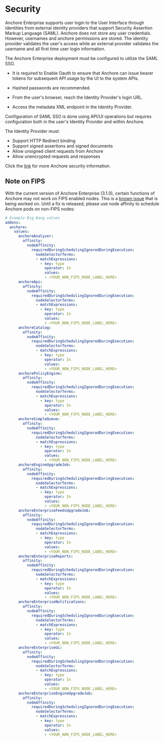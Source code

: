 # Security

Anchore Enterprise supports user login to the User Interface through identities from external identity providers that support Security Assertion Markup Language (SAML). Anchore
does not store any user credentials. However, usernames and anchore permissions are stored. The identity provider validates the user's access while an external provider validates the username and all first time user login information.

The Anchore Enterprise deployment must be configured to utilize the SAML SSO.

- It is required to Enable Oauth to ensure that Anchore can issue bearer tokens for subsequent API usage by the UI to the system APIs.

- Hashed passwords are recommended.

- From the user's browser, reach the Identity Provider's login URL.

- Access the metadata XML endpoint in the Identity Provider.

Configuration of SAML SSO is done using API/UI operations but requires configuration both in the user's Identity Provider and within Anchore.

The Identity Provider must:

- Support HTTP Redirect binding
- Support signed assertions and signed documents
- Allow unsigned client requests from Anchore
- Allow unencrypted requests and responses

Click the [link](https://docs.anchore.com/current/docs/overview/sso/) for more Anchore security information.

## Note on FIPS

With the current version of Anchore Enterprise (3.1.0), certain functions of Anchore may not work on FIPS enabled nodes. This is a [known issue](https://github.com/anchore/anchore-engine/issues/882) that is being worked on. Until a fix is released, please use node affinity to schedule Anchore pods on non-FIPS nodes:

```yaml
# Example Big Bang values
addons:
  anchore:
    values:
      anchoreAnalyzer:
        affinity:
          nodeAffinity:
            requiredDuringSchedulingIgnoredDuringExecution:
              nodeSelectorTerms:
              - matchExpressions:
                - key: type
                  operator: In
                  values:
                  - <YOUR_NON_FIPS_NODE_LABEL_HERE>
      anchoreApi:
        affinity:
          nodeAffinity:
            requiredDuringSchedulingIgnoredDuringExecution:
              nodeSelectorTerms:
              - matchExpressions:
                - key: type
                  operator: In
                  values:
                  - <YOUR_NON_FIPS_NODE_LABEL_HERE>
      anchoreCatalog:
        affinity:
          nodeAffinity:
            requiredDuringSchedulingIgnoredDuringExecution:
              nodeSelectorTerms:
              - matchExpressions:
                - key: type
                  operator: In
                  values:
                  - <YOUR_NON_FIPS_NODE_LABEL_HERE>
      anchorePolicyEngine:
        affinity:
          nodeAffinity:
            requiredDuringSchedulingIgnoredDuringExecution:
              nodeSelectorTerms:
              - matchExpressions:
                - key: type
                  operator: In
                  values:
                  - <YOUR_NON_FIPS_NODE_LABEL_HERE>
      anchoreSimpleQueue:
        affinity:
          nodeAffinity:
            requiredDuringSchedulingIgnoredDuringExecution:
              nodeSelectorTerms:
              - matchExpressions:
                - key: type
                  operator: In
                  values:
                  - <YOUR_NON_FIPS_NODE_LABEL_HERE>
      anchoreEngineUpgradeJob:
        affinity:
          nodeAffinity:
            requiredDuringSchedulingIgnoredDuringExecution:
              nodeSelectorTerms:
              - matchExpressions:
                - key: type
                  operator: In
                  values:
                  - <YOUR_NON_FIPS_NODE_LABEL_HERE>
      anchoreEnterpriseFeedsUpgradeJob:
        affinity:
          nodeAffinity:
            requiredDuringSchedulingIgnoredDuringExecution:
              nodeSelectorTerms:
              - matchExpressions:
                - key: type
                  operator: In
                  values:
                  - <YOUR_NON_FIPS_NODE_LABEL_HERE>
      anchoreEnterpriseReports:
        affinity:
          nodeAffinity:
            requiredDuringSchedulingIgnoredDuringExecution:
              nodeSelectorTerms:
              - matchExpressions:
                - key: type
                  operator: In
                  values:
                  - <YOUR_NON_FIPS_NODE_LABEL_HERE>
      anchoreEnterpriseNotifications:
        affinity:
          nodeAffinity:
            requiredDuringSchedulingIgnoredDuringExecution:
              nodeSelectorTerms:
              - matchExpressions:
                - key: type
                  operator: In
                  values:
                  - <YOUR_NON_FIPS_NODE_LABEL_HERE>
      anchoreEnterpriseUi:
        affinity:
          nodeAffinity:
            requiredDuringSchedulingIgnoredDuringExecution:
              nodeSelectorTerms:
              - matchExpressions:
                - key: type
                  operator: In
                  values:
                  - <YOUR_NON_FIPS_NODE_LABEL_HERE>
      anchoreEnterpriseEngineUpgradeJob:
        affinity:
          nodeAffinity:
            requiredDuringSchedulingIgnoredDuringExecution:
              nodeSelectorTerms:
              - matchExpressions:
                - key: type
                  operator: In
                  values:
                  - <YOUR_NON_FIPS_NODE_LABEL_HERE>
```
